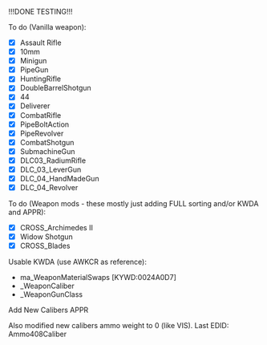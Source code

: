 !!!DONE TESTING!!!

To do (Vanilla weapon):
- [x] Assault Rifle
- [x] 10mm
- [x] Minigun
- [x] PipeGun
- [x] HuntingRifle
- [x] DoubleBarrelShotgun
- [x] 44
- [x] Deliverer
- [x] CombatRifle
- [x] PipeBoltAction
- [x] PipeRevolver
- [x] CombatShotgun
- [x] SubmachineGun
- [x] DLC03_RadiumRifle
- [x] DLC_03_LeverGun
- [x] DLC_04_HandMadeGun
- [x] DLC_04_Revolver

To do (Weapon mods - these mostly just adding FULL sorting and/or KWDA and APPR):
- [x] CROSS_Archimedes II
- [x] Widow Shotgun
- [x] CROSS_Blades

Usable KWDA (use AWKCR as reference):
- ma_WeaponMaterialSwaps [KYWD:0024A0D7]
- _WeaponCaliber
- _WeaponGunClass

Add New Calibers APPR

Also modified new calibers ammo weight to 0 (like VIS). Last EDID: Ammo408Caliber
